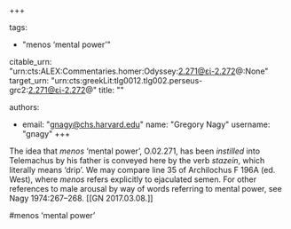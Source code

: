 +++

tags:
- "menos ‘mental power’"

citable_urn: "urn:cts:ALEX:Commentaries.homer:Odyssey:2.271@εἰ-2.272@:None"
target_urn: "urn:cts:greekLit:tlg0012.tlg002.perseus-grc2:2.271@εἰ-2.272@"
title: ""

authors:
- email: "gnagy@chs.harvard.edu"
  name: "Gregory Nagy"
  username: "gnagy"
+++

<p>The idea that <em>menos</em> ‘mental power’, O.02.271, has been <em>instilled</em> into Telemachus by his father is conveyed here by the verb <em>stazein</em>, which literally means ‘drip’. We may compare line 35 of Archilochus F 196A (ed. West), where <em>menos</em> refers explicitly to ejaculated semen. For other references to male arousal by way of words referring to mental power, see Nagy 1974:267–268. [[GN 2017.03.08.]]</p><p>#menos ‘mental power’</p>